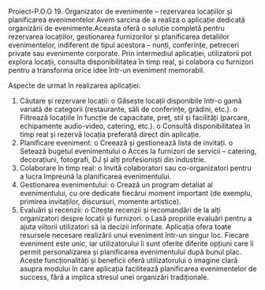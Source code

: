 Proiect-P.O.O
19. Organizator de evenimente – rezervarea locațiilor și planificarea evenimentelor
Avem sarcina de a realiza o aplicație dedicată organizării de evenimente.Aceasta oferă o soluție completă pentru rezervarea locațiilor, gestionarea furnizorilor și planificarea detaliilor evenimentelor, indiferent de tipul acestora – nunți, conferințe, petreceri private sau evenimente corporate. Prin intermediul aplicației, utilizatorii pot explora locații, consulta disponibilitatea în timp real, și colabora cu furnizori pentru a transforma orice idee într-un eveniment memorabil.

  Aspecte de urmat în realizarea aplicației:
1.	Căutare și rezervare locații:
o	Găsește locații disponibile într-o gamă variată de categorii (restaurante, săli de conferințe, grădini, etc.).
o	Filtrează locațiile în funcție de capacitate, preț, stil și facilități (parcare, echipamente audio-video, catering, etc.).
o	Consultă disponibilitatea în timp real și rezervă locația preferată direct din aplicație.
2.	Planificare eveniment:
o	Creează și gestionează lista de invitați.
o	Setează bugetul evenimentului 
o	Acces la furnizori de servicii – catering, decorațiuni, fotografi, DJ și alți profesioniști din industrie.
3.	Colaborare în timp real:
o	Invită colaboratori sau co-organizatori pentru a lucra împreună la planificarea evenimentului.
4.	Gestionarea evenimentului:
o	Crează un program detaliat al evenimentului, cu ore dedicate fiecărui moment important (de exemplu, primirea invitaților, discursuri, momente artistice).
5.	Evaluări și recenzii:
o	Citește recenzii și recomandări de la alți organizatori despre locații și furnizori.
o	Lasă propriile evaluări pentru a ajuta viitorii utilizatori să ia decizii informate.
Aplicația ofera toate resursele necesare realizării unui eveniment într-un singur loc. Fiecare eveniment este unic, iar utilizatorului îi sunt oferite diferite opțiuni care îi permit personalizarea și planificarea evenimentului după bunul plac. Aceste funcționalități și beneficii oferă utilizatorului o imagine clară asupra modului în care aplicația facilitează planificarea evenimentelor de success, fără a implica stresul unei organizări tradiționale.
